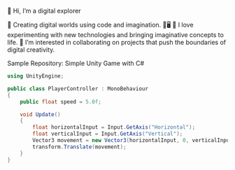 👋 Hi, I’m a digital explorer</strong></summary>

👀 Creating digital worlds using code and imagination. 🌌🖥️
🌱 I love experimenting with new technologies and bringing imaginative concepts to life.
💞️ I’m interested in collaborating on projects that push the boundaries of digital creativity.
</details>

Sample Repository: Simple Unity Game with C#

```csharp
using UnityEngine;

public class PlayerController : MonoBehaviour
{
    public float speed = 5.0f;

    void Update()
    {
        float horizontalInput = Input.GetAxis("Horizontal");
        float verticalInput = Input.GetAxis("Vertical");
        Vector3 movement = new Vector3(horizontalInput, 0, verticalInput) * speed * Time.deltaTime;
        transform.Translate(movement);
    }
}
